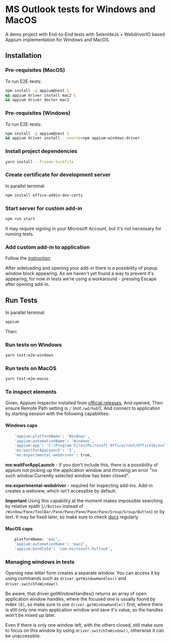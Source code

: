 # MS Outlook tests for Windows and MacOS

A demo project with End-to-End tests with SelenideJs + WebdriverIO based Appium implementation for Windows and MacOS.

## Installation

### Pre-requisites (MacOS)

To run E2E-tests:

```bash
npm install -g appium@next \
&& appium driver install mac2 \
&& appium driver doctor mac2
```

### Pre-requisites (Windows)

To run E2E-tests:

```bash
npm install -g appium@next \
&& appium driver install --source=npm appium-windows-driver
```

### Install project dependencies

```bash
yarn install --frozen-lockfile
```

### Create certificate for development server

In parallel terminal:

```bash
npm install office-addin-dev-certs
```

### Start server for custom add-in

```bash
npm run start
```

It may require signing in your Microsoft Account, but it's not necessary for running tests.

### Add custom add-in to application

Follow the [instruction](https://learn.microsoft.com/en-us/office/dev/add-ins/outlook/sideload-outlook-add-ins-for-testing?tabs=windows-web)

After sideloading and opening your add-in there is a possibility of popup window block appearing. As we haven't yet found a way to prevent it's appearing, for now in tests we're using a workaround - pressing Escape after opening add-in.

## Run Tests

In parallel terminal:

```bash
appium
```

Then:

### Run tests on Windows

```bash
yarn test:e2e:windows
```

### Run tests on MacOS

```bash
yarn test:e2e:macos
```

### To inspect elements

Given, Appium Inspector installed from [official releases](https://github.com/appium/appium-inspector/releases),
And opened,
Then ensure Remote Path setting is `/` (not `/wd/hub`!),
And connect to application by starting session with the following capabilities:

#### Windows caps

```bash
    'appium:platformName': 'Windows',
    'appium:automationName': 'Windows',
    'appium:app': 'C:/Program Files/Microsoft Office/root/Office16/outlook.exe',
    'ms:waitForAppLaunch': '5',
    'ms:experimental-webdriver': true,
```

**ms:waitForAppLaunch** - if you don't include this, there is a possibility of appium not picking up the application window and throwing an error "no such window:Currently selected window has been closed".

**ms:experimental-webdriver** - required for inspecting add-ins. Add-in creates a webview, which isn't accessible by default.

**Important**
Using this capability at the moment makes impossible searching by relative xpath (`//Button` instead of `/Window/Pane/ToolBar/Pane/Pane/Pane/Pane/Pane/Group/Group/Button`) or by text. It may be fixed later, so make sure to check [docs](https://github.com/appium/appium-windows-driver?tab=readme-ov-file#readme) regularly

#### MacOS caps

```bash
    platformName: 'mac',
    'appium:automationName': 'mac2',
    'appium:bundleId': 'com.microsoft.Outlook',
```

### Managing windows in tests

Opening new letter form creates a separate window. You can access it by using commands such as `driver.getWindowHandles()` and `driver.switchToWindow()`.

Be aware, that driver.getWindowHandles() returns an array of open application window handles, where the focused one is usually found by index `[0]`, so make sure to use `driver.getWindowHandle()` first, where there is still only one main application window and save it's value, so the handles won't be mixed up later.

Even if there is only one window left, with the others closed, still make sure to focus on this window by using `driver.switchToWindow()`, otherwise it can be unaccessible.
